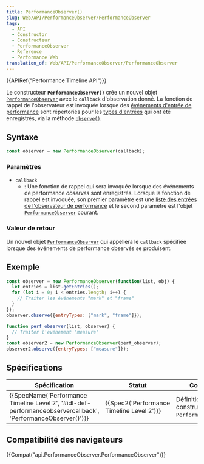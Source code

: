 ```yaml
---
title: PerformanceObserver()
slug: Web/API/PerformanceObserver/PerformanceObserver
tags:
  - API
  - Constructor
  - Constructeur
  - PerformanceObserver
  - Reference
  - Performance Web
translation_of: Web/API/PerformanceObserver/PerformanceObserver
---
```

{{APIRef("Performance Timeline API")}}

Le constructeur **`PerformanceObserver()`** crée un nouvel objet [`PerformanceObserver`](/fr/docs/Web/API/PerformanceObserver) avec le `callback` d'observation donné. La fonction de rappel de l'observateur est invoquée lorsque des [événements d'entrée de performance](/fr/docs/Web/API/PerformanceEntry) sont répertoriés pour les [types d'entrées](/fr/docs/Web/API/PerformanceEntry/entryType) qui ont été enregistrés, via la méthode [`observe()`](/fr/docs/Web/API/PerformanceObserver/observe).

## Syntaxe

```js
const observer = new PerformanceObserver(callback);
```

### Paramètres

- `callback`
  - : Une fonction de rappel qui sera invoquée lorsque des événements de performance _observés_ sont enregistrés. Lorsque la fonction de rappel est invoquée, son premier paramètre est une [liste des entrées de l'observateur de performance](/fr/docs/Web/API/PerformanceObserverEntryList) et le second paramètre est l'objet [`PerformanceObserver`](/fr/docs/Web/API/PerformanceObserver) courant.

### Valeur de retour

Un nouvel objet [`PerformanceObserver`](/fr/docs/Web/API/PerformanceObserver) qui appellera le `callback` spécifiée lorsque des événements de performance observés se produisent.

## Exemple

```js
const observer = new PerformanceObserver(function(list, obj) {
  let entries = list.getEntries();
  for (let i = 0; i < entries.length; i++) {
    // Traiter les événements "mark" et "frame"
  }
});
observer.observe({entryTypes: ["mark", "frame"]});

function perf_observer(list, observer) {
  // Traiter l'événement "measure"
}
const observer2 = new PerformanceObserver(perf_observer);
observer2.observe({entryTypes: ["measure"]});
```

## Spécifications

| Spécification                                                                                                                                                | Statut                                                   | Commentaire                                                  |
| ------------------------------------------------------------------------------------------------------------------------------------------------------------ | -------------------------------------------------------- | ------------------------------------------------------------ |
| {{SpecName('Performance Timeline Level 2', '#idl-def-performanceobservercallback', 'PerformanceObserver()')}} | {{Spec2('Performance Timeline Level 2')}} | Définition initiale du constructeur `PerformanceObserver()`. |

## Compatibilité des navigateurs

{{Compat("api.PerformanceObserver.PerformanceObserver")}}
